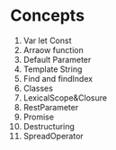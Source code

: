 # Concepts

1. Var let Const
2. Arraow function
3. Default Parameter
4. Template String
5. Find and findIndex
6. Classes
7. LexicalScope&Closure
8. RestParameter
9. Promise
10. Destructuring
11. SpreadOperator
